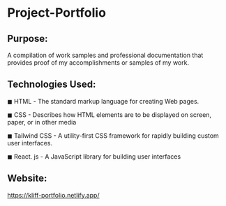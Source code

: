 # Project-Portfolio

## Purpose:

A compilation of work samples and professional documentation that provides proof of my accomplishments or samples of my work.

## Technologies Used:
◼ HTML - The standard markup language for creating Web pages.

◼ CSS - Describes how HTML elements are to be displayed on screen, paper, or in other media

◼ Tailwind CSS  - A utility-first CSS framework for rapidly building custom user interfaces.

◼ React. js - A JavaScript library for building user interfaces

## Website:

https://kliff-portfolio.netlify.app/